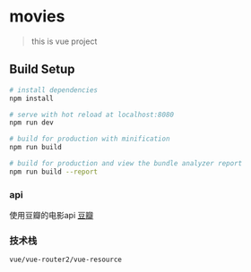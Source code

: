 # movies

> this is vue project

## Build Setup

``` bash
# install dependencies
npm install

# serve with hot reload at localhost:8080
npm run dev

# build for production with minification
npm run build

# build for production and view the bundle analyzer report
npm run build --report
```
### api
使用豆瓣的电影api
[豆瓣](https://developers.douban.com/wiki/?title=guide)
### 技术栈
    vue/vue-router2/vue-resource

